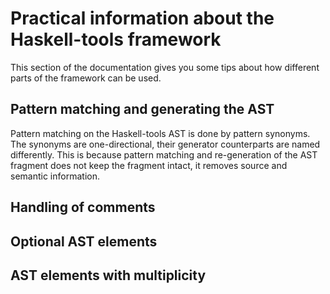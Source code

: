 # Practical information about the Haskell-tools framework

This section of the documentation gives you some tips about how different parts of the framework can be used.

## Pattern matching and generating the AST

Pattern matching on the Haskell-tools AST is done by pattern synonyms. The synonyms are one-directional, their generator counterparts are named differently. This is because pattern matching and re-generation of the AST fragment does not keep the fragment intact, it removes source and semantic information.

## Handling of comments

## Optional AST elements

## AST elements with multiplicity
